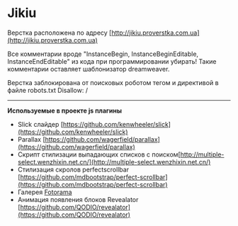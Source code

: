 Jikiu
================

Верстка расположена по адресу [http://jikiu.proverstka.com.ua](http://jikiu.proverstka.com.ua)

Все комментарии вроде "InstanceBegin, InstanceBeginEditable, InstanceEndEditable" из кода при программировании убирать! Такие комментарии оставляет шаблонизатор dreamweaver.

Верстка заблокирована от поисковых роботом тегом <meta name="robots" content="noindex,nofollow" /> и директивой в файле robots.txt Disallow: /

---------------------------------------------------------

__Используемые в проекте js плагины__
* Slick слайдер [https://github.com/kenwheeler/slick](https://github.com/kenwheeler/slick)
* Parallax [https://github.com/wagerfield/parallax](https://github.com/wagerfield/parallax)
* Скрипт стилизации выпадающих списков с поиском[http://multiple-select.wenzhixin.net.cn/](http://multiple-select.wenzhixin.net.cn/)
* Стилизация скролов perfectscrollbar [https://github.com/mdbootstrap/perfect-scrollbar](https://github.com/mdbootstrap/perfect-scrollbar)
* Галерея [Fotorama](http://fotorama.io/)
* Анимация появления блоков Revealator [https://github.com/QODIO/revealator](https://github.com/QODIO/revealator)

